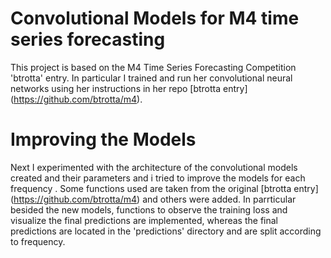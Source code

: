 # Convolutional Models for M4 time series forecasting

This project is based on the M4 Time Series Forecasting Competition 'btrotta' entry. In particular I trained and run her convolutional neural networks using her instructions in her repo [btrotta entry] (https://github.com/btrotta/m4).

# Improving the Models
Next I experimented with the architecture of the convolutional models created and their parameters and i tried to improve the models for each frequency . Some functions used are taken from the original [btrotta entry] (https://github.com/btrotta/m4) and others were added. In parrticular besided the new models, functions to observe the training loss and visualize the final predictions are implemented, whereas the final predictions are located in the 'predictions' directory and are split according to frequency.
